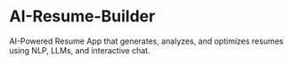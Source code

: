 # AI-Resume-Builder
AI-Powered Resume App that generates, analyzes, and optimizes resumes using NLP, LLMs, and interactive chat.

